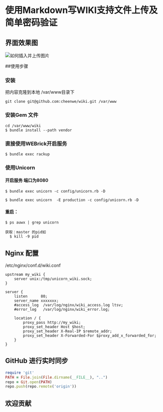 # 使用Markdown写WIKI支持文件上传及简单密码验证
  
## 界面效果图

![如何插入并上传图片](http://7xl5z9.com1.z0.glb.clouddn.com/1.png)
<!-- ![使用本地自己上传文件](../uploads/1.png) -->


##使用步骤
 
### 安装 
把内容克隆到本地  /var/www目录下

```console
git clone git@github.com:cheenwe/wiki.git /var/www
```

### 安装Gem 文件
```console
cd /var/www/wiki
$ bundle install --path vendor
```

### 直接使用WEBrick开启服务

```console
$ bundle exec rackup
```

### 使用Unicorn
 
#### 开启服务 端口为8080 

```console
$ bundle exec unicorn -c config/unicorn.rb -D
```

```console
$ bundle exec unicorn  -E production -c config/unicorn.rb -D
```

#### 重启： 

```console
$ ps auwx | grep unicorn

获取：master 的pid如
  $ kill -9 pid 
```


## Nginx 配置
/etc/nginx/conf.d/wiki.conf
```console
upstream my_wiki {
    server unix:/tmp/unicorn_wiki.sock;
}

server {
    listen      80;
    server_name xxxxxxx;
    #access_log  /var/log/nginx/wiki_access.log ltsv;
    #error_log   /var/log/nginx/wiki_error.log;

    location / {
        proxy_pass http://my_wiki;
        proxy_set_header Host $host;
        proxy_set_header X-Real-IP $remote_addr;
        proxy_set_header X-Forwarded-For $proxy_add_x_forwarded_for;
    }
}

```

## GitHub 进行实时同步

```rb
require 'git' 
PATH = File.join(File.dirname(__FILE__), "..")
repo = Git.open(PATH)
repo.push(repo.remote('origin'))
```


## 欢迎贡献
